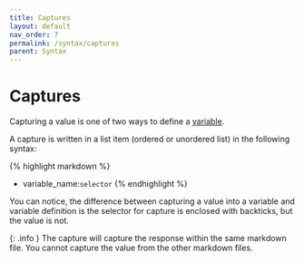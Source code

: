 ```yaml
---
title: Captures
layout: default
nav_order: 7
permalink: /syntax/captures
parent: Syntax
---
```


# Captures

Capturing a value is one of two ways to define a [variable](./variables.md).

A capture is written in a list item (ordered or unordered list) in the following syntax:

{% highlight markdown %}
* variable_name:`selector`
{% endhighlight %}

You can notice, the difference between capturing a value into a variable and variable definition is the selector for capture is enclosed with backticks, but the value is not.

{: .info }
The capture will capture the response within the same markdown file. You cannot capture the value from the other markdown files.